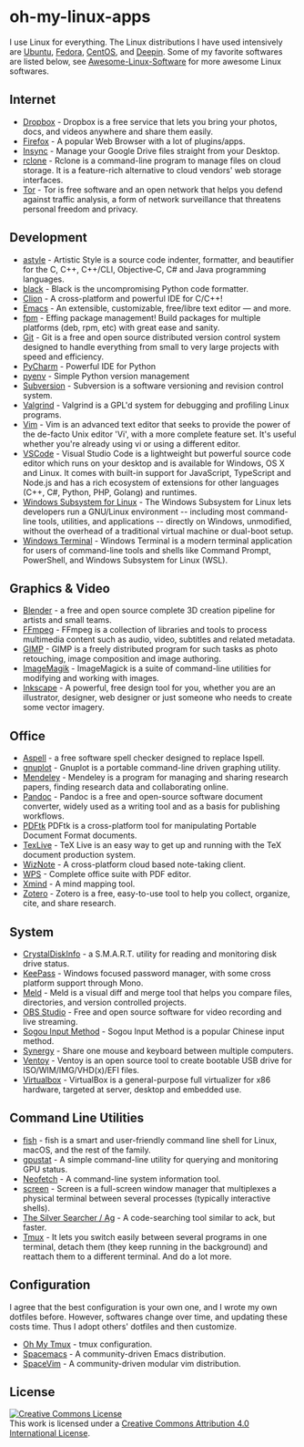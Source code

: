 # oh-my-linux-apps

I use Linux for everything. The Linux distributions I have used intensively are [Ubuntu](https://www.ubuntu.com), [Fedora](https://getfedora.org), [CentOS](https://www.centos.org), and [Deepin](https://www.deepin.org). Some of my favorite softwares are listed below, see [Awesome-Linux-Software](https://github.com/luong-komorebi/Awesome-Linux-Software) for more awesome Linux softwares.

## Internet

- [Dropbox](https://www.dropbox.com/install?os=lnx) - Dropbox is a free service that lets you bring your photos, docs, and videos anywhere and share them easily.
- [Firefox](https://www.mozilla.org/en-US/firefox) - A popular Web Browser with a lot of plugins/apps.
- [Insync](https://www.insynchq.com) - Manage your Google Drive files straight from your Desktop.
- [rclone](https://rclone.org) - Rclone is a command-line program to manage files on cloud storage. It is a feature-rich alternative to cloud vendors' web storage interfaces.
- [Tor](https://www.torproject.org) - Tor is free software and an open network that helps you defend against traffic analysis, a form of network surveillance that threatens personal freedom and privacy.

## Development

- [astyle](http://astyle.sourceforge.net) - Artistic Style is a source code indenter, formatter, and beautifier for the C, C++, C++/CLI, Objective‑C, C# and Java programming languages.
- [black](https://github.com/ambv/black) - Black is the uncompromising Python code formatter.
- [Clion](https://www.jetbrains.com/clion) - A cross-platform and powerful IDE for C/C++!
- [Emacs](https://www.gnu.org/software/emacs) - An extensible, customizable, free/libre text editor — and more.
- [fpm](https://fpm.readthedocs.io) - Effing package management! Build packages for multiple platforms (deb, rpm, etc) with great ease and sanity. 
- [Git](https://git-scm.com) - Git is a free and open source distributed version control system designed to handle everything from small to very large projects with speed and efficiency.
- [PyCharm](https://www.jetbrains.com/pycharm) - Powerful IDE for Python 
- [pyenv](https://github.com/pyenv/pyenv) - Simple Python version management
- [Subversion](https://subversion.apache.org) - Subversion is a software versioning and revision control system.
- [Valgrind](http://valgrind.org) - Valgrind is a GPL'd system for debugging and profiling Linux programs.
- [Vim](http://www.vim.org/download.php) - Vim is an advanced text editor that seeks to provide the power of the de-facto Unix editor 'Vi', with a more complete feature set. It's useful whether you're already using vi or using a different editor.
- [VSCode](https://code.visualstudio.com) - Visual Studio Code is a lightweight but powerful source code editor which runs on your desktop and is available for Windows, OS X and Linux. It comes with built-in support for JavaScript, TypeScript and Node.js and has a rich ecosystem of extensions for other languages (C++, C#, Python, PHP, Golang) and runtimes.
- [Windows Subsystem for Linux](https://docs.microsoft.com/en-us/windows/wsl) - The Windows Subsystem for Linux lets developers run a GNU/Linux environment -- including most command-line tools, utilities, and applications -- directly on Windows, unmodified, without the overhead of a traditional virtual machine or dual-boot setup.
- [Windows Terminal](https://docs.microsoft.com/en-us/windows/terminal) - Windows Terminal is a modern terminal application for users of command-line tools and shells like Command Prompt, PowerShell, and Windows Subsystem for Linux (WSL).

## Graphics & Video

- [Blender](https://www.blender.org) - a free and open source complete 3D creation pipeline for artists and small teams.
- [FFmpeg](https://www.ffmpeg.org) - FFmpeg is a collection of libraries and tools to process multimedia content such as audio, video, subtitles and related metadata.
- [GIMP](https://www.gimp.org/downloads) - GIMP is a freely distributed program for such tasks as photo retouching, image composition and image authoring.
- [ImageMagik](http://www.imagemagick.org/script/index.php) - ImageMagick is a suite of command-line utilities for modifying and working with images.
- [Inkscape](https://inkscape.org) - A powerful, free design tool for you, whether you are an illustrator, designer, web designer or just someone who needs to create some vector imagery.

## Office

- [Aspell](http://aspell.net) - a free software spell checker designed to replace Ispell.
- [gnuplot](http://www.gnuplot.info) - Gnuplot is a portable command-line driven graphing utility.
- [Mendeley](https://www.mendeley.com) - Mendeley is a program for managing and sharing research papers, finding research data and collaborating online.
- [Pandoc](https://pandoc.org) - Pandoc is a free and open-source software document converter, widely used as a writing tool and as a basis for publishing workflows.
- [PDFtk](https://www.pdflabs.com/tools/pdftk-the-pdf-toolkit) PDFtk is a cross-platform tool for manipulating Portable Document Format documents.
- [TexLive](https://www.tug.org/texlive) - TeX Live is an easy way to get up and running with the TeX document production system.
- [WizNote](https://github.com/wizteam/wizqtclient) - A cross-platform cloud based note-taking client.
- [WPS](https://www.wps.com) - Complete office suite with PDF editor.
- [Xmind](http://www.xmind.net) - A mind mapping tool.
- [Zotero](https://www.zotero.org) - Zotero is a free, easy-to-use tool to help you collect, organize, cite, and share research.

## System

- [CrystalDiskInfo](https://crystalmark.info) - a S.M.A.R.T. utility for reading and monitoring disk drive status.
- [KeePass](https://www.keepass.info) - Windows focused password manager, with some cross platform support through Mono.
- [Meld](http://meldmerge.org) - Meld is a visual diff and merge tool that helps you compare files, directories, and version controlled projects.
- [OBS Studio](https://obsproject.com/) - Free and open source software for video recording and live streaming.
- [Sogou Input Method](https://pinyin.sogou.com/linux) - Sogou Input Method is a popular Chinese input method.
- [Synergy](https://symless.com/synergy) - Share one mouse and keyboard between multiple computers.
- [Ventoy](https://www.ventoy.net) - Ventoy is an open source tool to create bootable USB drive for ISO/WIM/IMG/VHD(x)/EFI files.
- [Virtualbox](https://www.virtualbox.org) - VirtualBox is a general-purpose full virtualizer for x86 hardware, targeted at server, desktop and embedded use.

## Command Line Utilities

- [fish](https://fishshell.com) - fish is a smart and user-friendly command line shell for Linux, macOS, and the rest of the family.
- [gpustat](https://github.com/wookayin/gpustat) - A simple command-line utility for querying and monitoring GPU status.
- [Neofetch](https://github.com/dylanaraps/neofetch) - A command-line system information tool.
- [screen](https://linux.die.net/man/1/screen) - Screen is a full-screen window manager that multiplexes a physical terminal between several processes (typically interactive shells).
- [The Silver Searcher / Ag](https://github.com/ggreer/the_silver_searcher) - A code-searching tool similar to ack, but faster.
- [Tmux](https://tmux.github.io) - It lets you switch easily between several programs in one terminal, detach them (they keep running in the background) and reattach them to a different terminal. And do a lot more.

## Configuration

I agree that the best configuration is your own one, and I wrote my own dotfiles before. However, softwares change over time, and updating these costs time. Thus I adopt others' dotfiles and then customize.

- [Oh My Tmux](https://github.com/gpakosz/.tmux) - tmux configuration.
- [Spacemacs](http://spacemacs.org) - A community-driven Emacs distribution.
- [SpaceVim](https://spacevim.org) - A community-driven modular vim distribution.

## License

<a rel="license" href="http://creativecommons.org/licenses/by/4.0/"><img alt="Creative Commons License" style="border-width:0" src="https://i.creativecommons.org/l/by/4.0/88x31.png" /></a><br />This work is licensed under a <a rel="license" href="http://creativecommons.org/licenses/by/4.0/">Creative Commons Attribution 4.0 International License</a>.
